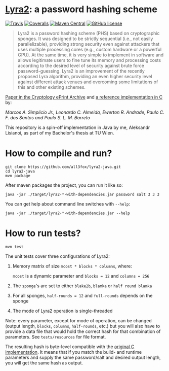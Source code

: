 # [Lyra2][3]: a password hashing scheme

[![Travis](https://img.shields.io/travis/all3fox/lyra2-java.svg?style=flat-square)](https://travis-ci.org/all3fox/lyra2-java)
[![Coveralls](https://img.shields.io/coveralls/all3fox/lyra2-java.svg?style=flat-square)](https://coveralls.io/github/all3fox/lyra2-java)
[![Maven Central](https://img.shields.io/maven-central/v/com.github.all3fox/lyra2.svg?style=flat-square)](http://search.maven.org/#artifactdetails|com.github.all3fox|lyra2|1.2|lyra2)
[![GitHub license](https://img.shields.io/badge/license-MIT-blue.svg?style=flat-square)](https://raw.githubusercontent.com/all3fox/lyra2-java/master/LICENSE)

> Lyra2 is a password hashing scheme (PHS) based on cryptographic
  sponges. It was designed to be strictly sequential (i.e., not
  easily parallelizable), providing strong security even against
  attackers that uses multiple processing cores (e.g., custom hardware
  or a powerful GPU). At the same time, it is very simple to implement
  in software and allows legitimate users to fine tune its memory and
  processing costs according to the desired level of security against
  brute force password-guessing. Lyra2 is an improvement of the
  recently proposed Lyra algorithm, providing an even higher security
  level against different attack venues and overcoming some
  limitations of this and other existing schemes.

[Paper in the Cryptology ePrint Archive][2] and [a reference implementation in C][1] by:

*Marcos A. Simplicio Jr., Leonardo C. Almeida, Ewerton R. Andrade, Paulo C. F. dos Santos and Paulo S. L. M. Barreto*

This repository is a spin-off implementation in Java by me, Aleksandr Lisianoi, as part of my Bachelor's thesis at TU Wien.

# How to compile and run?
```
git clone https://github.com/all3fox/lyra2-java.git
cd lyra2-java
mvn package
```

After maven packages the project, you can run it like so:

```
java -jar ./target/lyra2-*-with-dependencies.jar password salt 3 3 3
```

You can get help about command line switches with `--help`:

```
java -jar ./target/lyra2-*-with-dependencies.jar --help
```

# How to run tests?

```
mvn test
```

The unit tests cover three configurations of Lyra2:

1. Memory matrix of size `mcost * blocks * columns`, where:

   `mcost` is a dynamic parameter and `blocks = 12` and `columns = 256`

1. The `sponge`'s are set to either `blake2b`, `blamka` or `half round blamka`
1. For all sponges, `half-rounds = 12` and `full-rounds` depends on the sponge
1. The mode of Lyra2 operation is single-threaded

Note: every parameter, except for mode of operation, can be changed
(output length, `blocks`, `columns`, `half-rounds`, etc.) but you will
also have to provide a data file that would hold the correct hash for
that combination of parameters. See `tests/resources` for file format.

The resulting hash is byte-level compatible with the [original C
implementation][1]. It means that if you match the build- and runtime
parameters and supply the same password/salt and desired output
length, you will get the same hash as output.

[1]: https://github.com/leocalm/Lyra
[2]: https://eprint.iacr.org/2015/136
[3]: http://lyra-2.net/
[4]: https://en.wikipedia.org/wiki/Lyra2
